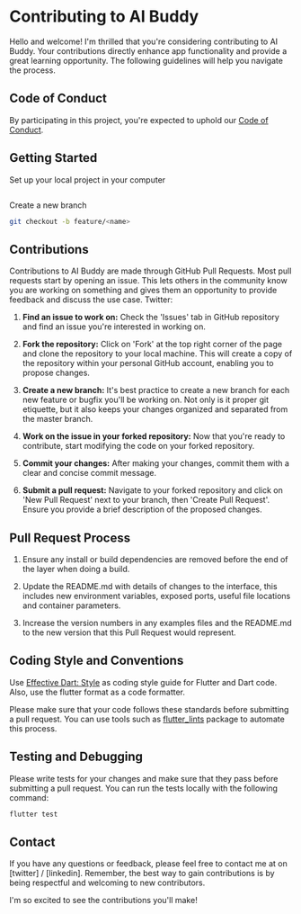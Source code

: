 # Contributing to AI Buddy

Hello and welcome! I'm thrilled that you're considering contributing to AI Buddy. Your contributions directly enhance app functionality and provide a great learning opportunity. The following guidelines will help you navigate the process.

## Code of Conduct

By participating in this project, you're expected to uphold our [Code of Conduct](https://www.contributor-covenant.org/version/2/1/code_of_conduct/code_of_conduct.txt).

## Getting Started

Set up your local project in your computer

```bash

```

Create a new branch

```bash
git checkout -b feature/<name>
```

## Contributions

Contributions to AI Buddy are made through GitHub Pull Requests. Most pull requests start by opening an issue. This lets others in the community know you are working on something and gives them an opportunity to provide feedback and discuss the use case.
Twitter: 

1. **Find an issue to work on:** Check the 'Issues' tab in GitHub repository and find an issue you're interested in working on.

2. **Fork the repository:** Click on 'Fork' at the top right corner of the page and clone the repository to your local machine. This will create a copy of the repository within your personal GitHub account, enabling you to propose changes.

3. **Create a new branch:** It's best practice to create a new branch for each new feature or bugfix you'll be working on. Not only is it proper git etiquette, but it also keeps your changes organized and separated from the master branch.

4. **Work on the issue in your forked repository:** Now that you're ready to contribute, start modifying the code on your forked repository. 

5. **Commit your changes:** After making your changes, commit them with a clear and concise commit message.

6. **Submit a pull request:** Navigate to your forked repository and click on 'New Pull Request' next to your branch, then 'Create Pull Request'. Ensure you provide a brief description of the proposed changes.

## Pull Request Process

1. Ensure any install or build dependencies are removed before the end of the layer when doing a build.

2. Update the README.md with details of changes to the interface, this includes new environment variables, exposed ports, useful file locations and container parameters.

3. Increase the version numbers in any examples files and the README.md to the new version that this Pull Request would represent.

## Coding Style and Conventions

Use [Effective Dart: Style](https://dart.dev/effective-dart/style) as coding style guide for Flutter and Dart code. Also, use the flutter format as a code formatter.

Please make sure that your code follows these standards before submitting a pull request. You can use tools such as [flutter_lints](https://pub.dev/packages/flutter_lints) package to automate this process.

## Testing and Debugging

Please write tests for your changes and make sure that they pass before submitting a pull request. You can run the tests locally with the following command:

```bash
flutter test
```

## Contact

If you have any questions or feedback, please feel free to contact me at on [twitter] / [linkedin]. Remember, the best way to gain contributions is by being respectful and welcoming to new contributors.

I'm so excited to see the contributions you'll make!
